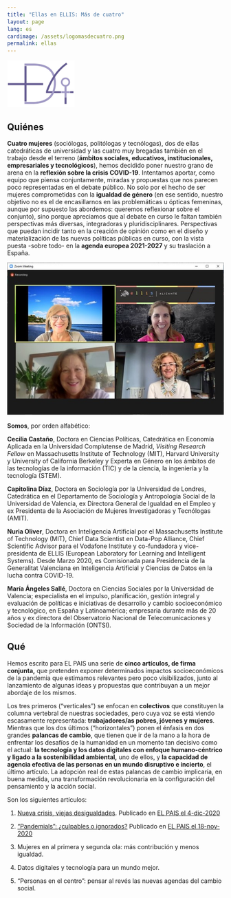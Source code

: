 ```yaml
---
title: "Ellas en ELLIS: Más de cuatro"
layout: page
lang: es
cardimage: /assets/logomasdecuatro.png
permalink: ellas
---
```




<img src="../assets/logomasdecuatro.png" alt="Logo" style="zoom:25%;" />



## **Quiénes**

**Cuatro mujeres** (sociólogas, politólogas y tecnólogas), dos de ellas catedráticas de universidad y las cuatro muy bregadas también en el trabajo desde el terreno (**ámbitos sociales, educativos, institucionales, empresariales y tecnológicos**), hemos decidido poner nuestro grano de arena en la **reflexión sobre la crisis COVID-19**. Intentamos aportar, como equipo que piensa conjuntamente, miradas y propuestas que nos parecen poco representadas en el debate público. No solo por el hecho de ser mujeres comprometidas con la **igualdad de género** (en ese sentido, nuestro objetivo no es el de encasillarnos en las problemáticas u ópticas femeninas, aunque por supuesto las abordemos: queremos reflexionar sobre el conjunto), sino porque apreciamos que al debate en curso le faltan también perspectivas más diversas, integradoras y pluridisciplinares. Perspectivas que puedan incidir tanto en la creación de opinión como en el diseño y materialización de las nuevas políticas públicas en curso, con la vista puesta -sobre todo- en la **agenda europea 2021-2027** y su traslación a España.

![Más de cuatro](../assets/masdecuatro.jpg)

**Somos**, por orden alfabético:

**Cecilia Castaño**, Doctora en Ciencias Políticas, Catedrática en Economía Aplicada en la Universidad Complutense de Madrid, *Visiting Research Fellow* en Massachusetts Institute of Technology (MIT), Harvard University y University of California Berkeley y Experta en Género en los ámbitos de las tecnologías de la información (TIC) y de la ciencia, la ingeniería y la tecnología (STEM).

**Capitolina Díaz**, Doctora en Sociología por la Universidad de Londres, Catedrática en el Departamento de Sociología y Antropología Social de la Universidad de Valencia, ex Directora General de Igualdad en el Empleo y ex Presidenta de la Asociación de Mujeres Investigadoras y Tecnólogas (AMIT).

**Nuria Oliver**, Doctora en Inteligencia Artificial por el Massachusetts Institute of Technology (MIT), Chief Data Scientist en Data-Pop Alliance, Chief Scientific Advisor para el Vodafone Institute y co-fundadora y vice-presidenta de ELLIS (European Laboratory for Learning and Intelligent Systems). Desde Marzo 2020, es Comisionada para Presidencia de la Generalitat Valenciana en Inteligencia Artificial y Ciencias de Datos en la lucha contra COVID-19. 

**María Ángeles Sallé**, Doctora en Ciencias Sociales por la Universidad de Valencia; especialista en el impulso, planificación, gestión integral y evaluación de políticas e iniciativas de desarrollo y cambio socioeconómico y tecnológico, en España y Latinoamérica; empresaria durante más de 20 años y ex directora del Observatorio Nacional de Telecomunicaciones y Sociedad de la Información (ONTSI).

## **Qué**

Hemos escrito para EL PAIS una serie de **cinco artículos, de firma conjunta,** que pretenden exponer determinados impactos socioeconómicos de la pandemia que estimamos relevantes pero poco visibilizados, junto al lanzamiento de algunas ideas y propuestas que contribuyan a un mejor abordaje de los mismos.

Los tres primeros (“verticales”) se enfocan en **colectivos** que constituyen la columna vertebral de nuestras sociedades, pero cuya voz se está viendo escasamente representada: **trabajadores/as pobres, jóvenes y mujeres**. Mientras que los dos últimos (“horizontales”) ponen el énfasis en dos grandes **palancas de cambio**, que tienen que ir de la mano a la hora de enfrentar los desafíos de la humanidad en un momento tan decisivo como el actual: **la tecnología y los datos digitales con enfoque humano-céntrico y ligado a la sostenibilidad ambiental,** uno de ellos, y **la capacidad de agencia efectiva de las personas en un mundo disruptivo e incierto**, el último artículo. La adopción real de estas palancas de cambio implicaría, en buena medida, una transformación revolucionaria en la configuración del pensamiento y la acción social.

Son los siguientes artículos: 

1. [Nueva crisis, viejas desigualdades](nuevas_crisis.en.md). Publicado en [EL PAIS el 4-dic-2020](https://elpais.com/opinion/2020-12-03/nueva-crisis-viejas-desigualdades.html)

2. [“Pandemials”: ¿culpables o ignorados?](pandemials.es.md) Publicado en [EL PAIS el 18-nov-2020](https://elpais.com/opinion/2020-11-17/los-pandemials-culpables-o-ignorados.html)

3. Mujeres en al primera y segunda ola: más contribución y menos igualdad.

4. Datos digitales y tecnología para un mundo mejor. 

5. “Personas en el centro”: pensar al revés las nuevas agendas del cambio social.